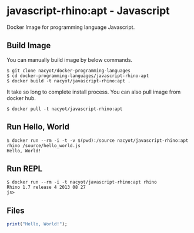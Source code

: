 # javascript-rhino:apt - Javascript

Docker Image for programming language Javascript.

## Build Image

You can manually build image by below commands.

```
$ git clone nacyot/docker-programming-languages
$ cd docker-programming-languages/javascript-rhino-apt
$ docker build -t nacyot/javascript-rhino:apt .
```

It take so long to complete install process. You can also pull image from docker hub.

```
$ docker pull -t nacyot/javascript-rhino:apt
```

## Run Hello, World

```
$ docker run --rm -i -t -v $(pwd):/source nacyot/javascript-rhino:apt rhino /source/hello_world.js
Hello, World!
```

## Run REPL

```
$ docker run --rm -i -t nacyot/javascript-rhino:apt rhino
Rhino 1.7 release 4 2013 08 27
js> 
```

## Files

```julia
print("Hello, World!");
```

